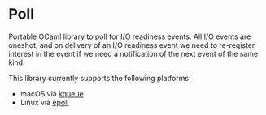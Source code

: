 # Poll

Portable OCaml library to poll for I/O readiness events. All I/O events are oneshot, and on delivery
of an I/O readiness event we need to re-register interest in the event if we need a notification of
the next event of the same kind.

This library currently supports the following platforms:

* macOS via [kqueue](https://en.wikipedia.org/wiki/Kqueue)
* Linux via [epoll](https://en.wikipedia.org/wiki/Epoll)
